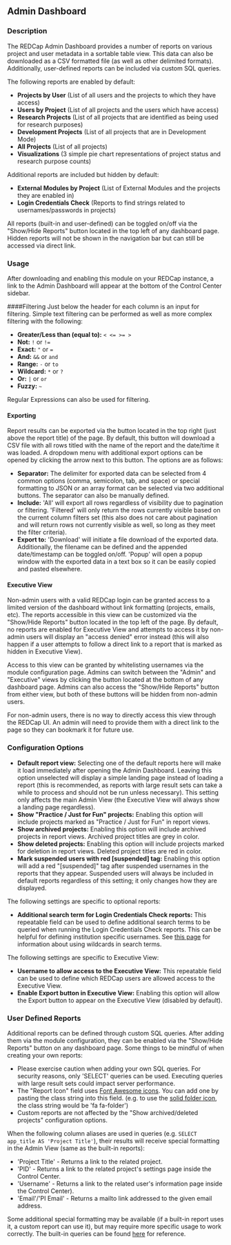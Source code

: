 ## Admin Dashboard

### Description
The REDCap Admin Dashboard provides a number of reports on various project and user metadata in a sortable table view. This data can also be downloaded as a CSV formatted file (as well as other delimited formats). Additionally, user-defined reports can be included via custom SQL queries.

The following reports are enabled by default:
* **Projects by User** (List of all users and the projects to which they have access)
* **Users by Project** (List of all projects and the users which have access)
* **Research Projects** (List of all projects that are identified as being used for research purposes)
* **Development Projects** (List of all projects that are in Development Mode)
* **All Projects** (List of all projects)
* **Visualizations** (3 simple pie chart representations of project status and research purpose counts)

Additional reports are included but hidden by default:
* **External Modules by Project** (List of External Modules and the projects they are enabled in)
* **Login Credentials Check** (Reports to find strings related to usernames/passwords in projects)

All reports (built-in and user-defined) can be toggled on/off via the "Show/Hide Reports" button located in the top left of any dashboard page. Hidden reports will not be shown in the navigation bar but can still be accessed via direct link.

### Usage
After downloading and enabling this module on your REDCap instance, a link to the Admin Dashboard will appear at the bottom of the Control Center sidebar.

####Filtering
Just below the header for each column is an input for filtering. Simple text filtering can be performed as well as more complex filtering with the following:

* **Greater/Less than (equal to):** `< <= >= >`
* **Not:** `!` or `!=`
* **Exact:** `"` or `=`
* **And:** `&&` or `and`
* **Range:** `-` or `to`
* **Wildcard:** `*` or `?`
* **Or:** `|` or `or`
* **Fuzzy:** `~`

Regular Expressions can also be used for filtering.

#### Exporting
Report results can be exported via the button located in the top right (just above the report title) of the page. By default, this button will download a CSV file with all rows titled with the name of the report and the date/time it was loaded. A dropdown menu with additional export options can be opened by clicking the arrow next to this button. The options are as follows:

* **Separator:** The delimiter for exported data can be selected from 4 common options (comma, semicolon, tab, and space) or special formatting to JSON or an array format can be selected via two additional buttons. The separator can also be manually defined.
* **Include:** 'All' will export all rows regardless of visibility due to pagination or filtering. 'Filtered' will only return the rows currently visible based on the current column filters set (this also does not care about pagination and will return rows not currently visible as well, so long as they meet the filter criteria).
* **Export to:** 'Download' will initiate a file download of the exported data. Additionally, the filename can be defined and the appended date/timestamp can be toggled on/off. 'Popup' will open a popup window with the exported data in a text box so it can be easily copied and pasted elsewhere.

#### Executive View
Non-admin users with a valid REDCap login can be granted access to a limited version of the dashboard without link formatting (projects, emails, etc). The reports accessible in this view can be customized via the "Show/Hide Reports" button located in the top left of the page. By default, no reports are enabled for Executive View and attempts to access it by non-admin users will display an "access denied" error instead (this will also happen if a user attempts to follow a direct link to a report that is marked as hidden in Executive View).

Access to this view can be granted by whitelisting usernames via the module configuration page. Admins can switch between the "Admin" and "Executive" views by clicking the button located at the bottom of any dashboard page. Admins can also access the "Show/Hide Reports" button from either view, but both of these buttons will be hidden from non-admin users.

For non-admin users, there is no way to directly access this view through the REDCap UI. An admin will need to provide them with a direct link to the page so they can bookmark it for future use.

### Configuration Options
* **Default report view:** Selecting one of the default reports here will make it load immediately after opening the Admin Dashboard. Leaving this option unselected will display a simple landing page instead of loading a report (this is recommended, as reports with large result sets can take a while to process and should not be run unless necessary). This setting only affects the main Admin View (the Executive View will always show a landing page regardless).
* **Show "Practice / Just for Fun" projects:** Enabling this option will include projects marked as "Practice / Just for Fun" in report views.
* **Show archived projects:** Enabling this option will include archived projects in report views. Archived project titles are grey in color.
* **Show deleted projects:** Enabling this option will include projects marked for deletion in report views. Deleted project titles are red in color.
* **Mark suspended users with red [suspended] tag:** Enabling this option will add a red "[suspended]" tag after suspended usernames in the reports that they appear. Suspended users will always be included in default reports regardless of this setting; it only changes how they are displayed.

The following settings are specific to optional reports:

* **Additional search term for Login Credentials Check reports:** This repeatable field can be used to define additional search terms to be queried when running the Login Credentials Check reports. This can be helpful for defining institution specific usernames. See [this page](https://www.w3schools.com/sql/sql_wildcards.asp) for information about using wildcards in search terms.

The following settings are specific to Executive View:

* **Username to allow access to the Executive View:** This repeatable field can be used to define which REDCap users are allowed access to the Executive View.
* **Enable Export button in Executive View:** Enabling this option will allow the Export button to appear on the Executive View (disabled by default).

### User Defined Reports
Additional reports can be defined through custom SQL queries. After adding them via the module configuration, they can be enabled via the "Show/Hide Reports" button on any dashboard page. Some things to be mindful of when creating your own reports:

* Please exercise caution when adding your own SQL queries. For security reasons, only 'SELECT' queries can be used. Executing queries with large result sets could impact server performance.
* The "Report Icon" field uses [Font Awesome icons](http://fontawesome.com/icons). You can add one by pasting the class string into this field. (e.g. to use the [solid folder icon](https://fontawesome.com/icons/folder?style=solid), the class string would be 'fa fa-folder')
* Custom reports are not affected by the "Show archived/deleted projects" configuration options.

When the following column aliases are used in queries (e.g. `SELECT app_title AS 'Project Title'`), their results will receive special formatting in the Admin View (same as the built-in reports):

* 'Project Title' - Returns a link to the related project.
* 'PID' - Returns a link to the related project's settings page inside the Control Center.
* 'Username' - Returns a link to the related user's information page inside the Control Center).
* 'Email'/'PI Email' - Returns a mailto link addressed to the given email address.

Some additional special formatting may be available (if a built-in report uses it, a custom report can use it), but may require more specific usage to work correctly. The built-in queries can be found [here](https://gist.github.com/eaneuhaus/95ec2010599497e88dfaf710a86a5f99) for reference.